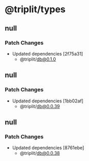 # @triplit/types

## null

### Patch Changes

- Updated dependencies [2f75a31]
  - @triplit/db@0.1.0

## null

### Patch Changes

- Updated dependencies [1bb02af]
  - @triplit/db@0.0.39

## null

### Patch Changes

- Updated dependencies [8761ebe]
  - @triplit/db@0.0.38
